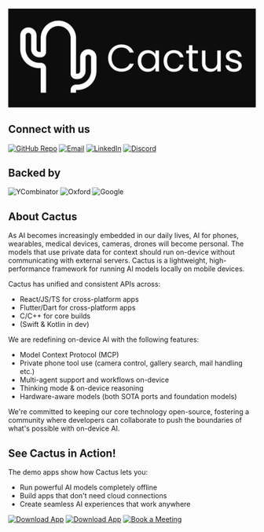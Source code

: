 ![Logo](../assets/banner.jpg)

## Connect with us
[![GitHub Repo](https://img.shields.io/badge/Codebase-grey?style=for-the-badge&logo=github&logoColor=white)](https://github.com/cactus-compute/cactus)
[![Email][gmail-shield]][gmail-url]
[![LinkedIn][linkedin-shield]][linkedin-url]
[![Discord][discord-shield]][discord-url]

## Backed by
![YCombinator](https://img.shields.io/badge/Combinator-F0652F?style=for-the-badge&logo=ycombinator&logoColor=white)
![Oxford](https://img.shields.io/badge/Oxford_Seed_Fund-002147?style=for-the-badge&logo=oxford&logoColor=white)
![Google](https://img.shields.io/badge/Google_For_Startups-4285F4?style=for-the-badge&logo=google&logoColor=white)

[gmail-shield]: https://img.shields.io/badge/Gmail-red?style=for-the-badge&logo=gmail&logoColor=white
[gmail-url]: mailto:founders@cactuscompute.com

[linkedin-shield]: https://img.shields.io/badge/-LinkedIn-blue.svg?style=for-the-badge&logo=linkedin&colorB=blue
[linkedin-url]: https://www.linkedin.com/company/106281696

[discord-shield]: https://img.shields.io/badge/Discord-5865F2?style=for-the-badge&logo=discord&logoColor=white
[discord-url]: https://discord.gg/nPGWGxXSwr

## About Cactus

As AI becomes increasingly embedded in our daily lives, AI for phones, wearables, medical devices, cameras, drones will become personal. The models that use private data for context should run on-device without communicating with external servers. Cactus is a lightweight, high-performance framework for running AI models locally on mobile devices.

Cactus has unified and consistent APIs across:

- React/JS/TS for cross-platform apps 
- Flutter/Dart for cross-platform apps 
- C/C++ for core builds
- (Swift & Kotlin in dev)

We are redefining on-device AI with the following features:

- Model Context Protocol (MCP)
- Private phone tool use (camera control, gallery search, mail handling etc.)
- Multi-agent support and workflows on-device 
- Thinking mode & on-device reasoning 
- Hardware-aware models (both SOTA ports and foundation models) 

We're committed to keeping our core technology open-source, fostering a community where developers can collaborate to push the boundaries of what's possible with on-device AI.

## See Cactus in Action!

The demo apps show how Cactus lets you:
- Run powerful AI models completely offline
- Build apps that don't need cloud connections
- Create seamless AI experiences that work anywhere

[![Download App](https://img.shields.io/badge/Download_iOS_App-grey?style=for-the-badge&logo=apple&logoColor=white)](https://apps.apple.com/gb/app/cactus-chat/id6744444212)
[![Download App](https://img.shields.io/badge/Download_Android_App-grey?style=for-the-badge&logo=android&logoColor=white)](https://play.google.com/store/apps/details?id=com.rshemetsubuser.myapp&pcampaignid=web_share)
[![Book a Meeting](https://img.shields.io/badge/Book_a_Meeting-grey?style=for-the-badge&logo=calendly&logoColor=white)](https://calendly.com/d/cm37-kxm-pdq/cactus-roman-henry?month=2025-04)
